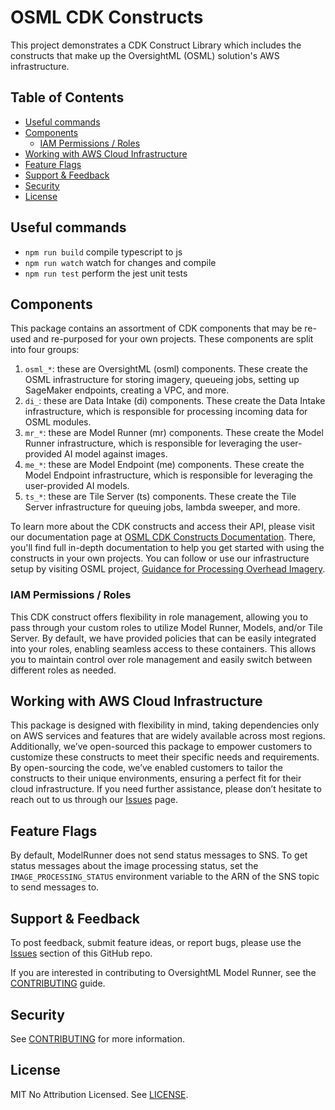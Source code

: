 # OSML CDK Constructs

This project demonstrates a CDK Construct Library which includes the constructs that make up the OversightML (OSML) solution's AWS infrastructure.

## Table of Contents

* [Useful commands](#useful-commands)
* [Components](#components)
    + [IAM Permissions / Roles](#iam-permissions-roles)
* [Working with AWS Cloud Infrastructure](#working-with-aws-cloud-infrastructurec)
* [Feature Flags](#feature-flags)
* [Support & Feedback](#support-feedback)
* [Security](#security)
* [License](#license)

## Useful commands

* `npm run build`   compile typescript to js
* `npm run watch`   watch for changes and compile
* `npm run test`    perform the jest unit tests

## Components

This package contains an assortment of CDK components that may be re-used and re-purposed for your own projects. These components are split into four groups:

1. `osml_*`: these are OversightML (osml) components. These create the OSML infrastructure for storing imagery, queueing jobs, setting up SageMaker endpoints, creating a VPC, and more.
2. `di_`: these are Data Intake (di) components. These create the Data Intake infrastructure, which is responsible for processing incoming data for OSML modules.
3. `mr_*`: these are Model Runner (mr) components. These create the Model Runner infrastructure, which is responsible for leveraging the user-provided AI model against images.
4. `me_*`: these are Model Endpoint (me) components. These create the Model Endpoint infrastructure, which is responsible for leveraging the user-provided AI models.
5. `ts_*`: these are Tile Server (ts) components. These create the Tile Server infrastructure for queuing jobs, lambda sweeper, and more.

To learn more about the CDK constructs and access their API, please visit our documentation page at [OSML CDK Constructs Documentation](https://aws-solutions-library-samples.github.io/osml-cdk-constructs/). There, you'll find full in-depth documentation to help you get started with using the constructs in your own projects. You can follow or use our infrastructure setup by visiting OSML project, [Guidance for Processing Overhead Imagery](https://github.com/aws-solutions-library-samples/guidance-for-processing-overhead-imagery-on-aws).

### IAM Permissions / Roles

This CDK construct offers flexibility in role management, allowing you to pass through your custom roles to utilize Model Runner, Models, and/or Tile Server. By default, we have provided policies that can be easily integrated into your roles, enabling seamless access to these containers. This allows you to maintain control over role management and easily switch between different roles as needed.

## Working with AWS Cloud Infrastructure

This package is designed with flexibility in mind, taking dependencies only on AWS services and features that are widely available across most regions. Additionally, we’ve open-sourced this package to empower customers to customize these constructs to meet their specific needs and requirements. By open-sourcing the code, we’ve enabled customers to tailor the constructs to their unique environments, ensuring a perfect fit for their cloud infrastructure. If you need further assistance, please don’t hesitate to reach out to us through our [Issues](https://github.com/aws-solutions-library-samples/osml-cdk-constructs/issues) page.

## Feature Flags

By default, ModelRunner does not send status messages to SNS. To get status messages about the image processing status, set the `IMAGE_PROCESSING_STATUS` environment variable to the ARN of the SNS topic to send messages to.

## Support & Feedback

To post feedback, submit feature ideas, or report bugs, please use the [Issues](https://github.com/aws-solutions-library-samples/osml-cdk-constructs/issues) section of this GitHub repo.

If you are interested in contributing to OversightML Model Runner, see the [CONTRIBUTING](https://github.com/aws-solutions-library-samples/osml-cdk-constructs/tree/main/CONTRIBUTING.md) guide.

## Security

See [CONTRIBUTING](https://github.com/aws-solutions-library-samples/osml-cdk-constructs/tree/main/CONTRIBUTING.md#security-issue-notifications) for more information.

## License

MIT No Attribution Licensed. See [LICENSE](https://github.com/aws-solutions-library-samples/osml-cdk-constructs/tree/main/LICENSE).
